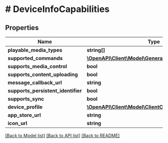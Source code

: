 # # DeviceInfoCapabilities

## Properties

Name | Type | Description | Notes
------------ | ------------- | ------------- | -------------
**playable_media_types** | **string[]** |  | [optional]
**supported_commands** | [**\OpenAPI\Client\Model\GeneralCommandType[]**](GeneralCommandType.md) |  | [optional]
**supports_media_control** | **bool** |  | [optional]
**supports_content_uploading** | **bool** |  | [optional]
**message_callback_url** | **string** |  | [optional]
**supports_persistent_identifier** | **bool** |  | [optional]
**supports_sync** | **bool** |  | [optional]
**device_profile** | [**\OpenAPI\Client\Model\ClientCapabilitiesDeviceProfile**](ClientCapabilitiesDeviceProfile.md) |  | [optional]
**app_store_url** | **string** |  | [optional]
**icon_url** | **string** |  | [optional]

[[Back to Model list]](../../README.md#models) [[Back to API list]](../../README.md#endpoints) [[Back to README]](../../README.md)
